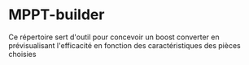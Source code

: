 # MPPT-builder
Ce répertoire sert d'outil pour concevoir un boost converter en prévisualisant l'efficacité en fonction des caractéristiques des pièces choisies
